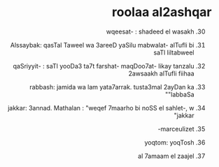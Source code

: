 <style>html { direction:rtl; }</style>

# roolaa al2ashqar

30. wqeesat- : shadeed el wasakh

31. Alssaybak: qasTal Taweel wa 3areeD yaSilu mabwalat- alTufli bi saTl liltabweel

32. qaSriyyit- : saTl yooDa3 ta7t farshat- maqDoo7at- likay tanzalu 2awsaakh alTufli fiihaa

33. rabbash: jamida wa lam yata7arrak. tusta3mal 2ayDan ka "labbaSa"

34. jakkar: 3annad. Mathalan : "weqef 7maarho bi noSS el sahlet-, w jakkar"

35. marceulizet-

36. yoqtom: yoqTosh

37. al 7amaam el zaajel

